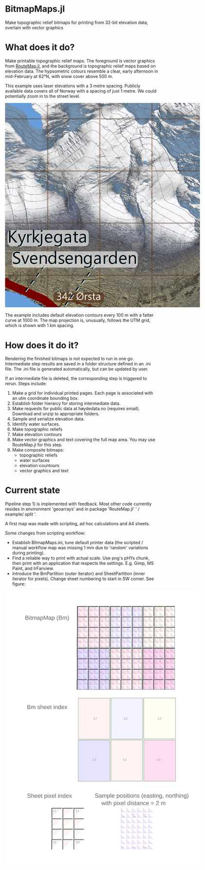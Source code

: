 # BitmapMaps.jl
Make topographic relief bitmaps for printing from 32-bit elevation data, overlain with vector graphics


# What does it do?

Make printable topographic relief maps. The foreground is vector graphics from [RouteMap.jl](https://github.com/hustf/RouteMap.jl),
and the background is topographic relief maps based on elevation data. The hypsometric colours resemble a clear, early afternoon in 
mid-February at 62°N, with snow cover above 500 m.

This example uses laser elevations with a 3 metre spacing. Publicly available data covers all of Norway with a spacing of just 1 metre.
We could potentially zoom in to the street level.

<img src="resource/bitmap_detail.png" alt = "resource/bitmap_detail.png" style="display: inline-block; margin: 0 auto; max-width: 640px">

The example includes default elevation contours every 100 m with a fatter curve at 1000 m. The map projection is, unusually, follows the UTM grid, which is shown with 1 km spacing.

# How does it do it?

Rendering the finished bitmaps is not expected to run in one go. Intermediate step results are saved in a folder structure defined in an .ini file. The .ini file is generated automatically, but can be updated by user.

If an intermediate file is deleted, the corresponding step is triggered to rerun.
Steps include:

1) Make a grid for individual printed pages. Each page is associated with an utm coordinate bounding box.
2) Establish folder hierarcy for storing intermediate data.
3) Make requests for public data at høydedata.no (requires email). Download and unzip to appropriate folders.
4) Sample and serialize elevation data.
5) Identify water surfaces.
6) Make topographic reliefs
7) Make elevation contours
8) Make vector graphics and text covering the full map area. You may use RouteMap.jl for this step.
9) Make composite bitmaps: 
    - topographic reliefs 
    - water surfaces
    - elevation countours 
    - vector graphics and text

# Current state
Pipeline step 1) is implemented with feedback. Most other code currently resides in environment 'geoarrays' and in package 'RouteMap.jl' ' / example/ split '.

A first map was made with scripting, ad hoc calculations and A4 sheets.

Some changes from scripting workflow:

- Establish BitmapMaps.ini, tune default printer data (the scripted / manual workflow map was missing 1 mm due to 'random' variations during printing).
- Find a reliable way to print with actual scale. Use png's pHYs chunk, then print with an application that respects the settings. E.g. Gimp, MS Paint, and IrFanview.
- Introduce the BmPartition (outer iterator) and SheetPartition (inner iterator for pixels). Change sheet numbering to start in SW corner. See figure:

<img src="resource/map_sheet_utm_pix.svg" alt = "resource/map_sheet_utm_pix.svg" style="display: inline-block; margin: 0 auto; max-width: 640px">